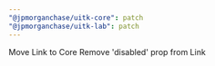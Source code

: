 ```yaml
---
"@jpmorganchase/uitk-core": patch
"@jpmorganchase/uitk-lab": patch
---
```


Move Link to Core
Remove 'disabled' prop from Link
